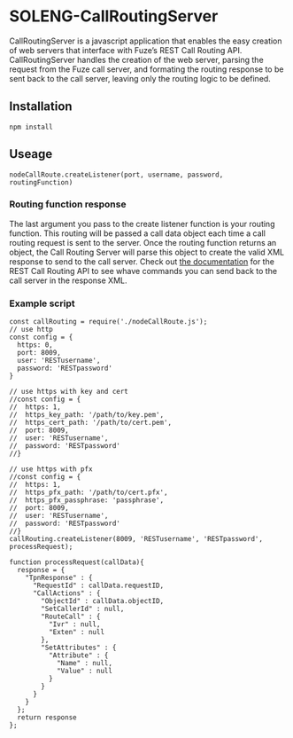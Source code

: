 # SOLENG-CallRoutingServer
CallRoutingServer is a javascript application that enables the easy creation of web servers that interface with Fuze’s REST Call Routing API. CallRoutingServer handles the creation of the web server, parsing the request from the Fuze call server, and formating the routing response to be sent back to the call server, leaving only the routing logic to be defined.

## Installation
```npm install```

## Useage
```nodeCallRoute.createListener(port, username, password, routingFunction)```

### Routing function response
The last argument you pass to the create listener function is your routing function. This routing will be passed a call data object each time a call routing request is sent to the server. Once the routing function returns an object, the Call Routing Server will parse this object to create the valid XML response to send to the call server. Check out [the documentation](null) for the REST Call Routing API to see whave commands you can send back to the call server in the response XML.

### Example script
```
const callRouting = require('./nodeCallRoute.js');
// use http
const config = {
  https: 0,
  port: 8009,
  user: 'RESTusername',
  password: 'RESTpassword'
}

// use https with key and cert
//const config = {
//  https: 1,
//  https_key_path: '/path/to/key.pem',
//  https_cert_path: '/path/to/cert.pem',
//  port: 8009,
//  user: 'RESTusername',
//  password: 'RESTpassword'
//}

// use https with pfx
//const config = {
//  https: 1,
//  https_pfx_path: '/path/to/cert.pfx',
//  https_pfx_passphrase: 'passphrase',
//  port: 8009,
//  user: 'RESTusername',
//  password: 'RESTpassword'
//}
callRouting.createListener(8009, 'RESTusername', 'RESTpassword', processRequest);

function processRequest(callData){
  response = {
    "TpnResponse" : {
      "RequestId" : callData.requestID,
      "CallActions" : {
        "ObjectId" : callData.objectID,
        "SetCallerId" : null,
        "RouteCall" : {
          "Ivr" : null,
          "Exten" : null
        },
        "SetAttributes" : {
          "Attribute" : {
            "Name" : null,
            "Value" : null
          }
        }
      }
    }
  };
  return response
};
```
